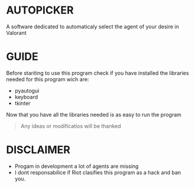 # AUTOPICKER
A software dedicated to automaticaly select the agent of your desire in Valorant 
# GUIDE

Before stariting to use this program check if you have installed the libraries needed for this program wich are:
  - pyautogui
  - keyboard
  - tkinter

Now that you have all the libraries needed is as easy to run the program
> Any ideas or modificatios will be thanked

# DISCLAIMER
- Progam in development a lot of agents are missing
- I dont responsabilice if Riot clasifies this program as a hack and ban you.
